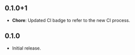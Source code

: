 ## 0.1.0+1

  - **Chore**: Updated CI badge to refer to the new CI process.

## 0.1.0
- Initial release.
